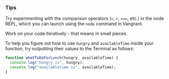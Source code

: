 ### Tips

Try experimenting with the comparison operators (`<`, `>`, `===`, etc.) in the node REPL, which you can launch using the `node` command in Vangrant.

Work on your code iteratively - that means in small pieces.

To help you figure out how to use `hungry` and `availableTime` inside your function, try outputting their values to the Terminal as follows:

```javascript
function whatToDoForLunch(hungry, availableTime) {
  console.log("hungry is", hungry);
  console.log("availabletime is", availableTime);
}
```